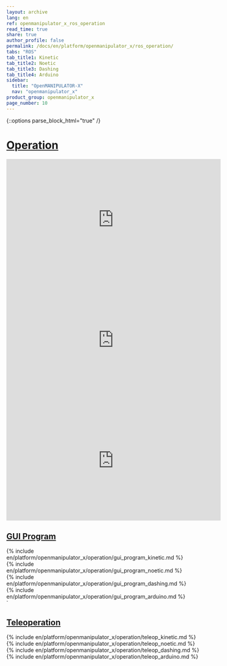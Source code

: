 ```yaml
---
layout: archive
lang: en
ref: openmanipulator_x_ros_operation
read_time: true
share: true
author_profile: false
permalink: /docs/en/platform/openmanipulator_x/ros_operation/
tabs: "ROS"
tab_title1: Kinetic
tab_title2: Noetic
tab_title3: Dashing
tab_title4: Arduino
sidebar:
  title: "OpenMANIPULATOR-X"
  nav: "openmanipulator_x"
product_group: openmanipulator_x
page_number: 10
---
```


<div style="counter-reset: h1 5"></div>

{::options parse_block_html="true" /}

# [Operation](#operation)

<section data-id="{{ page.tab_title1 }}" class="tab_contents">
<iframe width="560" height="315" src="https://www.youtube.com/embed/dctx7Y6zNKA" frameborder="0" allow="accelerometer; autoplay; encrypted-media; gyroscope; picture-in-picture" allowfullscreen></iframe>
</section>

<section data-id="{{ page.tab_title2 }}" class="tab_contents">
<iframe width="560" height="315" src="https://www.youtube.com/embed/dctx7Y6zNKA" frameborder="0" allow="accelerometer; autoplay; encrypted-media; gyroscope; picture-in-picture" allowfullscreen></iframe>
</section>

<section data-id="{{ page.tab_title3 }}" class="tab_contents">
<iframe width="560" height="315" src="https://www.youtube.com/embed/dctx7Y6zNKA" frameborder="0" allow="accelerometer; autoplay; encrypted-media; gyroscope; picture-in-picture" allowfullscreen></iframe>
</section>

## [GUI Program](#gui-program)

<section data-id="{{ page.tab_title1 }}" class="tab_contents">
{% include en/platform/openmanipulator_x/operation/gui_program_kinetic.md %}
</section>

<section data-id="{{ page.tab_title2 }}" class="tab_contents">
{% include en/platform/openmanipulator_x/operation/gui_program_noetic.md %}
</section>

<section data-id="{{ page.tab_title3 }}" class="tab_contents">
{% include en/platform/openmanipulator_x/operation/gui_program_dashing.md %}
</section>

<section data-id="{{ page.tab_title4 }}" class="tab_contents">
{% include en/platform/openmanipulator_x/operation/gui_program_arduino.md %}
</section>`

## [Teleoperation](#teleoperation)

<section data-id="{{ page.tab_title1 }}" class="tab_contents">
{% include en/platform/openmanipulator_x/operation/teleop_kinetic.md %}
</section>

<section data-id="{{ page.tab_title2 }}" class="tab_contents">
{% include en/platform/openmanipulator_x/operation/teleop_noetic.md %}
</section>

<section data-id="{{ page.tab_title3 }}" class="tab_contents">
{% include en/platform/openmanipulator_x/operation/teleop_dashing.md %}
</section>

<section data-id="{{ page.tab_title4 }}" class="tab_contents">
{% include en/platform/openmanipulator_x/operation/teleop_arduino.md %}
</section>
